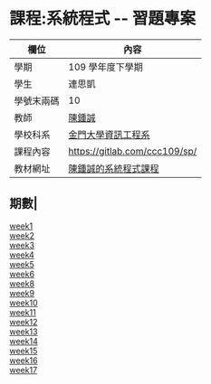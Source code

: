 # 課程:系統程式 -- 習題專案

欄位 | 內容
-----|--------
學期 | 109 學年度下學期
學生 |  連思凱
學號末兩碼 | 10
教師 | [陳鍾誠](https://www.nqu.edu.tw/educsie/index.php?act=blog&code=list&ids=4)
學校科系 | [金門大學資訊工程系](https://www.nqu.edu.tw/educsie/index.php)
課程內容 | https://gitlab.com/ccc109/sp/
教材網址 | [陳鍾誠的系統程式課程](http://programmermedia.org/root/%E9%99%B3%E9%8D%BE%E8%AA%A0/%E8%AA%B2%E7%A8%8B/%E7%B3%BB%E7%B5%B1%E7%A8%8B%E5%BC%8F/README.md)

期數|
----------------------
[week1](./week1/week1.md)<br>
[week2](./week2/week2.md)<br>
[week3](./week3/week3.md)<br>
[week4](./week4/week4.md)<br>
[week5](./week5/week5.md)<br>
[week6](./week6/week6.md)<br>
[week8](./week8/week8.md)<br>
[week9](./week9/week9.md)<br>
[week10](./week10/week10.md)<br>
[week11](./week11/week11.md)<br>
[week12](./week12/week12.md)<br>
[week13](./week13/week13.md)<br>
[week14](./week14/week14.md)<br>
[week15](./week15/week15.md)<br>
[week16](./week16/week16.md)<br>
[week17](./week17/week17.md)<br>